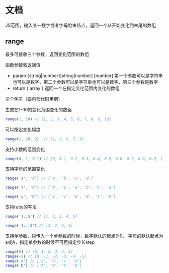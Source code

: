 # 文档
JS范围，输入某一数字或者字母始末结点，返回一个从开始变化到末尾的数组

## range
最多可接收三个参数，返回变化范围的数组

函数参数和返回值

- param {string|number}[string|number] [number]  第一个参数可以是字符串也可以是数字，第二个参数可以是字符串也可以是数字，第三个参数是数字
- return { array }  返回一个在指定变化范围内变化的数组

举个例子（要包含代码用例）

生成在1~10的变化范围变化的数组

```js
range(1, 10) // [1, 2, 3, 4, 5, 6, 7, 8, 9, 10]
```

可以指定变化幅度

```js
range(1, 10, 2)  // [1, 3, 5, 7, 9]
```

支持小数的范围变化

```js
range(0, 1, 0.1) // [0, 0.1, 0.2, 0.3, 0.4, 0.5, 0.6, 0.7, 0.8, 0.9, 1]
```

支持字母的范围变化

```js
range('a', 'd') // ['a', 'b', 'c', 'd']
```

```js
range('Y', 'd') // ['Y', 'Z', 'a', 'b', 'c', 'd']
```

```js
range('y', 'D') // ['y', 'z', 'A', 'B', 'C', 'D']
```

支持ruby的写法

```js
range('1..5') // [1, 2, 3, 4, 5]
```

```js
range('1...5') // [1, 2, 3, 4]
```

支持单参数，只传入一个单参数的时候，数字默认的起点为0， 字母的默认起点为a或A，指定单参数的时候不可再指定步长step

```js
range(5) // [0, 1, 2, 3, 4, 5]
range(-5) // [0, -1, -2, -3, -4, -5]
range('d') // ['a', 'b', 'c', 'd']
range('D') // ['A', 'B', 'C', 'D']
```

